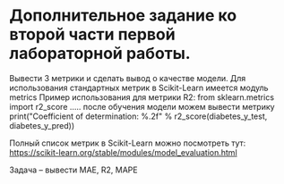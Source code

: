 # Дополнительное задание ко второй части первой лабораторной работы.
Вывести 3 метрики и сделать вывод о качестве модели.
Для использования стандартных метрик в Scikit-Learn имеется модуль metrics
Пример использования для метрики R2:
from sklearn.metrics import r2_score
….. после обучения модели можем вывести метрику
print("Coefficient of determination: %.2f" % r2_score(diabetes_y_test, diabetes_y_pred))

Полный список метрик в Scikit-Learn можно посмотреть тут:
https://scikit-learn.org/stable/modules/model_evaluation.html

Задача – вывести MAE, R2, MAPE